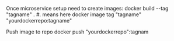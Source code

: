 Once microservice setup need to create images:
docker build --tag "tagname" . #. means here
docker image tag "tagname" "yourdockerrepo:tagname"

Push image to repo
docker push "yourdockerrepo":tagnam
